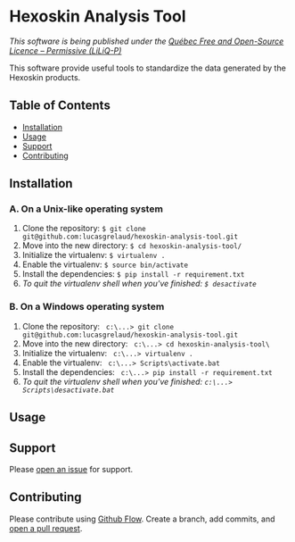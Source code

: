 # Hexoskin Analysis Tool

 _This software is being published under the [Québec Free and Open-Source Licence – Permissive (LiLiQ-P)](LICENSE.md)_ 
 
 This software provide useful tools to standardize the data generated by the Hexoskin products.

## Table of Contents

- [Installation](#installation)
- [Usage](#usage)
- [Support](#support)
- [Contributing](#contributing)

## Installation
### A. On a Unix-like operating system 
1. Clone the repository: ```$ git clone git@github.com:lucasgrelaud/hexoskin-analysis-tool.git```
2. Move into the new directory: ```$ cd hexoskin-analysis-tool/``` 
3. Initialize the virtualenv: ```$ virtualenv .```
4. Enable the virtualenv: ```$ source bin/activate```
5. Install the dependencies: ```$ pip install -r requirement.txt```
6. _To quit the virtualenv shell when you've finished: ```$ desactivate```_

### B. On a Windows operating system
1. Clone the repository: ``` c:\...> git clone git@github.com:lucasgrelaud/hexoskin-analysis-tool.git```
2. Move into the new directory: ``` c:\...> cd hexoskin-analysis-tool\``` 
3. Initialize the virtualenv: ``` c:\...> virtualenv .```
4. Enable the virtualenv: ``` c:\...> Scripts\activate.bat```
5. Install the dependencies: ``` c:\...> pip install -r requirement.txt```
6. _To quit the virtualenv shell when you've finished: ```c:\...> Scripts\desactivate.bat```_

## Usage

## Support

Please [open an issue](https://github.com/lucasgrelaud/hexoskin-analysis-tool/issues/new) for support.

## Contributing

Please contribute using [Github Flow](https://guides.github.com/introduction/flow/). Create a branch, add commits, and [open a pull request](https://github.com/lucasgrelaud/hexoskin-analysis-tool/compare/).
